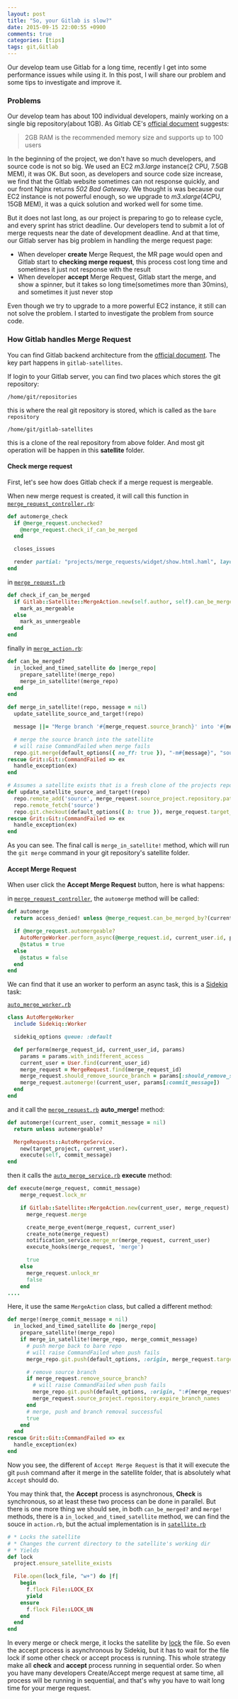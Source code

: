 ```yaml
---
layout: post
title: "So, your Gitlab is slow?"
date: 2015-09-15 22:00:55 +0900
comments: true
categories: [tips]
tags: git,Gitlab
---
```


Our develop team use Gitlab for a long time, recently I get into some performance issues while using it. In this post, I will share our problem and some tips to investigate and improve it.

### Problems

Our develop team has about 100 individual developers, mainly working on a single big repository(about 1GB). As Gitlab CE's [official document](http://doc.gitlab.com/ce/install/requirements.html#cpu) suggests:

> 2GB RAM is the recommended memory size and supports up to 100 users

In the beginning of the project, we don't have so much developers, and source code is not so big. We used an EC2 _m3.large_ instance(2 CPU, 7.5GB MEM), it was OK. But soon, as developers and source code size increase, we find that the Gitlab website sometimes can not response quickly, and our front Nginx returns _502 Bad Gateway_. We thought is was because our EC2 instance is not powerful enough, so we upgrade to _m3.xlarge_(4CPU, 15GB MEM), it was a quick solution and worked well for some time.

But it does not last long, as our project is preparing to go to release cycle, and every sprint has strict deadline. Our developers tend to submit a lot of merge requests near the date of development deadline. And at that time, our Gitlab server has big problem in handling the merge request page:

- When developer **create** Merge Request, the MR page would open and Gitlab start to **checking merge request**, this process cost long time and sometimes it just not response with the result
- When developer **accept** Merge Request, Gitlab start the merge, and show a spinner, but it takes so long time(sometimes more than 30mins), and sometimes it just never stop

Even though we try to upgrade to a more powerful EC2 instance, it still can not solve the problem. I started to investigate the problem from source code.

### How Gitlab handles Merge Request

You can find Gitlab backend architecture from the [official document](http://doc.gitlab.com/ce/development/architecture.html#system-layout). The key part happens in `gitlab-satellites`.

If login to your Gitlab server, you can find two places which stores the git repository:

`/home/git/repositories`

this is where the real git repository is stored, which is called as the `bare repository`

`/home/git/gitlab-satellites`

this is a clone of the real repository from above folder. And most git operation will be happen in this **satellite** folder.

#### Check merge request
First, let's see how does Gitlab check if a merge request is mergeable.

When new merge request is created, it will call this function in [`merge_request_controller.rb`](https://gitlab.com/gitlab-org/gitlab-ce/blob/d321305c00f934db9becac1aa9726c3e9b400df5/app/controllers/projects/merge_requests_controller.rb#L140):

````ruby
def automerge_check
  if @merge_request.unchecked?
    @merge_request.check_if_can_be_merged
  end

  closes_issues

  render partial: "projects/merge_requests/widget/show.html.haml", layout: false
end
````

in [`merge_request.rb`](https://gitlab.com/gitlab-org/gitlab-ce/blob/d321305c00f934db9becac1aa9726c3e9b400df5/app/models/merge_request.rb#L207)

````ruby
def check_if_can_be_merged
  if Gitlab::Satellite::MergeAction.new(self.author, self).can_be_merged?
    mark_as_mergeable
  else
    mark_as_unmergeable
  end
end
````

finally in [`merge_action.rb`](https://gitlab.com/gitlab-org/gitlab-ce/blob/d321305c00f934db9becac1aa9726c3e9b400df5/lib/gitlab/satellite/merge_action.rb#L13):

````ruby
def can_be_merged?
  in_locked_and_timed_satellite do |merge_repo|
    prepare_satellite!(merge_repo)
    merge_in_satellite!(merge_repo)
  end
end

def merge_in_satellite!(repo, message = nil)
  update_satellite_source_and_target!(repo)

  message ||= "Merge branch '#{merge_request.source_branch}' into '#{merge_request.target_branch}'"

  # merge the source branch into the satellite
  # will raise CommandFailed when merge fails
  repo.git.merge(default_options({ no_ff: true }), "-m#{message}", "source/#{merge_request.source_branch}")
rescue Grit::Git::CommandFailed => ex
  handle_exception(ex)
end

# Assumes a satellite exists that is a fresh clone of the projects repo, prepares satellite for merges, diffs etc
def update_satellite_source_and_target!(repo)
  repo.remote_add('source', merge_request.source_project.repository.path_to_repo)
  repo.remote_fetch('source')
  repo.git.checkout(default_options({ b: true }), merge_request.target_branch, "origin/#{merge_request.target_branch}")
rescue Grit::Git::CommandFailed => ex
  handle_exception(ex)
end
````

As you can see. The final call is `merge_in_satellite!` method, which will run the `git merge` command in your git repository's satellite folder.

#### Accept Merge Request
When user click the **Accept Merge Request** button, here is what happens:

in [`merge_request_controller`](https://gitlab.com/gitlab-org/gitlab-ce/blob/d321305c00f934db9becac1aa9726c3e9b400df5/app/controllers/projects/merge_requests_controller.rb#L150), the `automerge` method will be called:

````ruby
def automerge
  return access_denied! unless @merge_request.can_be_merged_by?(current_user)

  if @merge_request.automergeable?
    AutoMergeWorker.perform_async(@merge_request.id, current_user.id, params)
    @status = true
  else
    @status = false
  end
end
````

We can find that it use an worker to perform an async task, this is a [Sidekiq](http://sidekiq.org/) task:

[`auto_merge_worker.rb`](https://gitlab.com/gitlab-org/gitlab-ce/blob/d321305c00f934db9becac1aa9726c3e9b400df5/app/workers/auto_merge_worker.rb#L6)
````ruby
class AutoMergeWorker
  include Sidekiq::Worker

  sidekiq_options queue: :default

  def perform(merge_request_id, current_user_id, params)
    params = params.with_indifferent_access
    current_user = User.find(current_user_id)
    merge_request = MergeRequest.find(merge_request_id)
    merge_request.should_remove_source_branch = params[:should_remove_source_branch]
    merge_request.automerge!(current_user, params[:commit_message])
  end
end
````

and it call the [`merge_request.rb`](https://gitlab.com/gitlab-org/gitlab-ce/blob/d321305c00f934db9becac1aa9726c3e9b400df5/app/models/merge_request.rb#L223) **auto_merge!** method:

````ruby
def automerge!(current_user, commit_message = nil)
  return unless automergeable?

  MergeRequests::AutoMergeService.
    new(target_project, current_user).
    execute(self, commit_message)
end
````

then it calls the [`auto_merge_service.rb`](https://gitlab.com/gitlab-org/gitlab-ce/blob/d321305c00f934db9becac1aa9726c3e9b400df5/app/services/merge_requests/auto_merge_service.rb#L8) **execute** method:

````ruby
def execute(merge_request, commit_message)
    merge_request.lock_mr

    if Gitlab::Satellite::MergeAction.new(current_user, merge_request).merge!(commit_message)
      merge_request.merge

      create_merge_event(merge_request, current_user)
      create_note(merge_request)
      notification_service.merge_mr(merge_request, current_user)
      execute_hooks(merge_request, 'merge')

      true
    else
      merge_request.unlock_mr
      false
    end
....
````

Here, it use the same `MergeAction` class, but called a different method:

````ruby
def merge!(merge_commit_message = nil)
  in_locked_and_timed_satellite do |merge_repo|
    prepare_satellite!(merge_repo)
    if merge_in_satellite!(merge_repo, merge_commit_message)
      # push merge back to bare repo
      # will raise CommandFailed when push fails
      merge_repo.git.push(default_options, :origin, merge_request.target_branch)

      # remove source branch
      if merge_request.remove_source_branch?
        # will raise CommandFailed when push fails
        merge_repo.git.push(default_options, :origin, ":#{merge_request.source_branch}")
        merge_request.source_project.repository.expire_branch_names
      end
      # merge, push and branch removal successful
      true
    end
  end
rescue Grit::Git::CommandFailed => ex
  handle_exception(ex)
end
````

Now you see, the different of `Accept Merge Request` is that it will execute the git `push` command after it merge in the satellite folder, that is absolutely what `Accept` should do.

You may think that, the **Accept** process is asynchronous, **Check** is synchronous, so at least these two process can be done in parallel. But there is one more thing we should see, in both `can_be_merged?` and `merge!` methods, there is a `in_locked_and_timed_satellite` method, we can find the souce in `action.rb`, but the actual implementation is in [`satellite.rb`](https://gitlab.com/gitlab-org/gitlab-ce/blob/d321305c00f934db9becac1aa9726c3e9b400df5/lib/gitlab/satellite/satellite.rb#L59)

````ruby
# * Locks the satellite
# * Changes the current directory to the satellite's working dir
# * Yields
def lock
  project.ensure_satellite_exists

  File.open(lock_file, "w+") do |f|
    begin
      f.flock File::LOCK_EX
      yield
    ensure
      f.flock File::LOCK_UN
    end
  end
end
````

In every merge or check merge, it locks the satellite by [lock](http://ruby-doc.org/core-2.1.5/File.html#method-i-flock) the file. So even the accept process is asynchronous by Sidekiq, but it has to wait for the file lock if some other check or accept process is running. This whole strategy make all **check** and **accept** process running in sequential order. So when you have many developers Create/Accept merge request at same time, all process will be running in sequential, and that's why you have to wait long time for your merge request.
